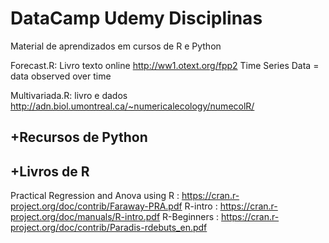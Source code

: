 # DataCamp Udemy Disciplinas

Material de aprendizados em cursos de R e Python

Forecast.R: Livro texto online http://ww1.otext.org/fpp2
Time Series Data = data observed over time

Multivariada.R: livro e dados http://adn.biol.umontreal.ca/~numericalecology/numecolR/

## +Recursos de Python ##


## +Livros de R ##
Practical Regression and Anova using R : https://cran.r-project.org/doc/contrib/Faraway-PRA.pdf
R-intro :  https://cran.r-project.org/doc/manuals/R-intro.pdf
R-Beginners :  https://cran.r-project.org/doc/contrib/Paradis-rdebuts_en.pdf

